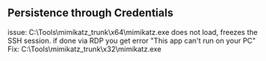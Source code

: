 ## Persistence through Credentials


issue: C:\Tools\mimikatz_trunk\x64\mimikatz.exe does not load, freezes the SSH session. if done via RDP you get error "This app can't run on your PC"
Fix: C:\Tools\mimikatz_trunk\x32\mimikatz.exe
